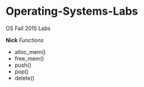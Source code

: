 # Operating-Systems-Labs
OS Fall 2015 Labs

**Nick**
*Functions*
* alloc_mem()
* free_mem()
* push()
* pop()
* delete()

